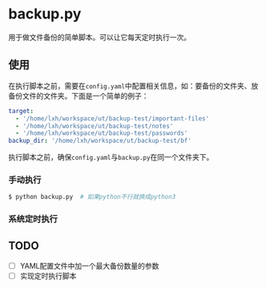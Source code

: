 # backup.py

用于做文件备份的简单脚本。可以让它每天定时执行一次。

## 使用

在执行脚本之前，需要在`config.yaml`中配置相关信息，如：要备份的文件夹、放备份文件的文件夹。下面是一个简单的例子：

```yaml
target:
  - '/home/lxh/workspace/ut/backup-test/important-files'
  - '/home/lxh/workspace/ut/backup-test/notes'
  - '/home/lxh/workspace/ut/backup-test/passwords'
backup_dir: '/home/lxh/workspace/ut/backup-test/bf'
```

执行脚本之前，确保`config.yaml`与`backup.py`在同一个文件夹下。

### 手动执行

```bash
$ python backup.py  # 如果python不行就换成python3
```

### 系统定时执行

## TODO

- [ ] YAML配置文件中加一个最大备份数量的参数
- [ ] 实现定时执行脚本
